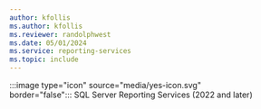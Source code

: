 ```yaml
---
author: kfollis
ms.author: kfollis
ms.reviewer: randolphwest
ms.date: 05/01/2024
ms.service: reporting-services
ms.topic: include
---
```

:::image type="icon" source="media/yes-icon.svg" border="false":::&nbsp;SQL&nbsp;Server Reporting Services (2022 and later)
